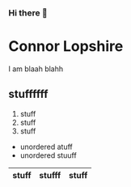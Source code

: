 ### Hi there 👋

<!--
**Connor-Lopshire/Connor-Lopshire** is a ✨ _special_ ✨ repository because its `README.md` (this file) appears on your GitHub profile.

Here are some ideas to get you started:

- 🔭 I’m currently working on ...
- 🌱 I’m currently learning ...
- 👯 I’m looking to collaborate on ...
- 🤔 I’m looking for help with ...
- 💬 Ask me about ...
- 📫 How to reach me: ...
- 😄 Pronouns: ...
- ⚡ Fun fact: ...
-->
# Connor Lopshire
I am blaah blahh
## stuffffff
1. stuff
1. stuff
1. stuff
* unordered atuff
* unordered stuuff

|stuff|stufff|stuff|
|--|--|--|
